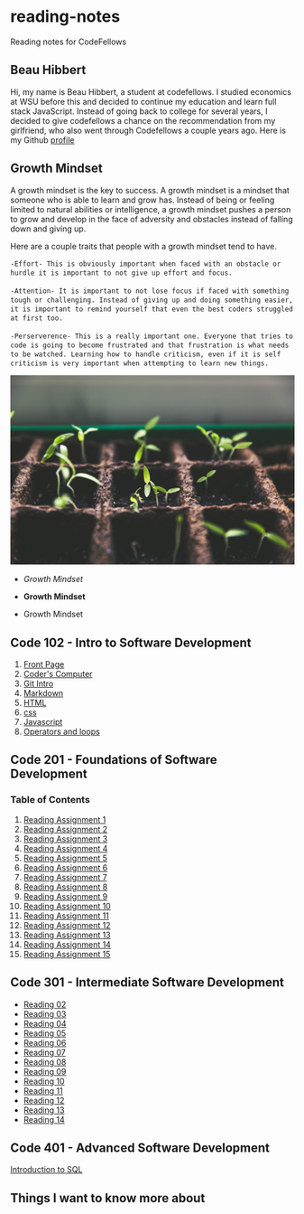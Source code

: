# reading-notes
Reading notes for CodeFellows

## Beau Hibbert
Hi, my name is Beau Hibbert, a student at codefellows. I studied economics at WSU before this and decided to continue my education and learn full stack JavaScript. Instead of going back to college for several years, I decided to give codefellows a chance on the recommendation from my girlfriend, who also went through Codefellows a couple years ago. Here is my Github [profile](https://github.com/BeauHibbert)

## Growth Mindset 

A growth mindset is the key to success. A growth mindset is a mindset that someone who is able to learn and grow has. Instead of being or feeling limited to natural abilities or intelligence, a growth mindset pushes a person to grow and develop in the face of adversity and obstacles instead of falling down and giving up.

Here are a couple traits that people with a growth mindset tend to have.

    -Effort- This is obviously important when faced with an obstacle or hurdle it is important to not give up effort and focus.

    -Attention- It is important to not lose focus if faced with something tough or challenging. Instead of giving up and doing something easier, it is important to remind yourself that even the best coders struggled at first too.

    -Perserverence- This is a really important one. Everyone that tries to code is going to become frustrated and that frustration is what needs to be watched. Learning how to handle criticism, even if it is self criticism is very important when attempting to learn new things.

![Growth](markus-spiske-vrbZVyX2k4I-unsplash.jpg)

* *Growth Mindset*

* **Growth Mindset**

* Growth Mindset

## Code 102 - Intro to Software Development
1. [Front Page](README.md)
2. [Coder's Computer](coderscomputer.md)
3. [Git Intro](gitintro.md)
4. [Markdown](markdown.md)
5. [HTML](html.md)
6. [css](css.md)
7. [Javascript](javascriptmd)
8. [Operators and loops](operatorsandloops.md)



## Code 201 - Foundations of Software Development


### Table of Contents

1. [Reading Assignment 1](read-01.md)
2. [Reading Assignment 2](read-02.md)
3. [Reading Assignment 3](read-03.md)
4. [Reading Assignment 4](read-04.md)
5. [Reading Assignment 5](read-05.md)
6. [Reading Assignment 6](read-06.md)
7. [Reading Assignment 7](read-07.md)
8. [Reading Assignment 8](dummy-reading-assignment.md)
9. [Reading Assignment 9](dummy-reading-assignment.md)
10. [Reading Assignment 10](dummy-reading-assignment.md)
11. [Reading Assignment 11](dummy-reading-assignment.md)
12. [Reading Assignment 12](dummy-reading-assignment.md)
13. [Reading Assignment 13](dummy-reading-assignment.md)
14. [Reading Assignment 14](dummy-reading-assignment.md)
15. [Reading Assignment 15](dummy-reading-assignment.md)






## Code 301 - Intermediate Software Development

- [Reading 02](reading-02.md)
- [Reading 03](reading-03.md)
- [Reading 04](reading-04.md)
- [Reading 05](reading-05.md)
- [Reading 06](reading-06.md)
- [Reading 07](reading-07.md)
- [Reading 08](reading-08.md)
- [Reading 09](reading-09.md)
- [Reading 10](reading-10.md)
- [Reading 11](reading-11.md)
- [Reading 12](reading-12.md)
- [Reading 13](reading-13.md)
- [Reading 14](reading-14.md)

## Code 401 - Advanced Software Development

[Introduction to SQL](SQL-introduction.md)


## Things I want to know more about
